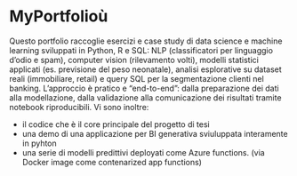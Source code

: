 # MyPortfolioù
Questo portfolio raccoglie esercizi e case study di data science e machine learning sviluppati in Python, R e SQL: NLP (classificatori per linguaggio d’odio e spam), computer vision (rilevamento volti), modelli statistici applicati (es. previsione del peso neonatale), analisi esplorative su dataset reali (immobiliare, retail) e query SQL per la segmentazione clienti nel banking. L’approccio è pratico e “end-to-end”: dalla preparazione dei dati alla modellazione, dalla validazione alla comunicazione dei risultati tramite notebook riproducibili. 
Vi sono inoltre:
- il codice che è il core principale del progetto di tesi
- una demo di una applicazione per BI generativa sviuluppata interamente in pyhton
- una serie di modelli predittivi deployati come Azure functions. (via Docker image come contenarized app functions)
